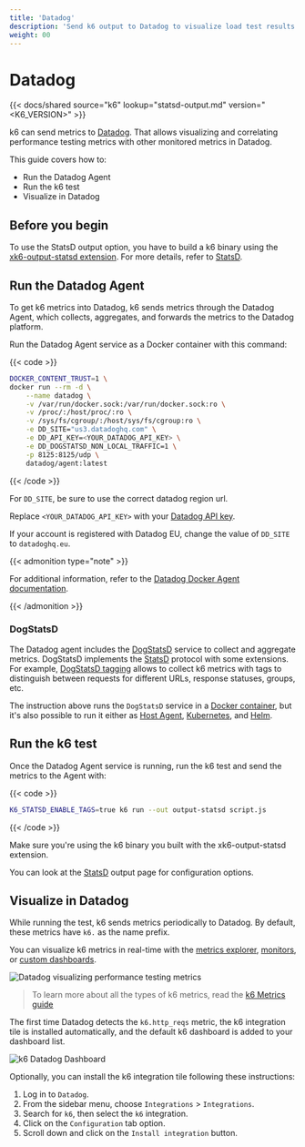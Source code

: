 ```yaml
---
title: 'Datadog'
description: 'Send k6 output to Datadog to visualize load test results and correlate performance testing metrics in Datadog.'
weight: 00
---
```


# Datadog

{{< docs/shared source="k6" lookup="statsd-output.md" version="<K6_VERSION>" >}}

k6 can send metrics to [Datadog](https://www.datadoghq.com/). That allows visualizing and correlating performance testing metrics with other monitored metrics in Datadog.

This guide covers how to:

- Run the Datadog Agent
- Run the k6 test
- Visualize in Datadog

## Before you begin

To use the StatsD output option, you have to build a k6 binary using the [xk6-output-statsd extension](https://github.com/LeonAdato/xk6-output-statsd). For more details, refer to [StatsD](https://grafana.com/docs/k6/<K6_VERSION>/results-output/real-time/statsd).

## Run the Datadog Agent

To get k6 metrics into Datadog, k6 sends metrics through the Datadog Agent, which collects, aggregates, and forwards the metrics to the Datadog platform.

Run the Datadog Agent service as a Docker container with this command:

{{< code >}}

```bash
DOCKER_CONTENT_TRUST=1 \
docker run --rm -d \
    --name datadog \
    -v /var/run/docker.sock:/var/run/docker.sock:ro \
    -v /proc/:/host/proc/:ro \
    -v /sys/fs/cgroup/:/host/sys/fs/cgroup:ro \
    -e DD_SITE="us3.datadoghq.com" \
    -e DD_API_KEY=<YOUR_DATADOG_API_KEY> \
    -e DD_DOGSTATSD_NON_LOCAL_TRAFFIC=1 \
    -p 8125:8125/udp \
    datadog/agent:latest
```

{{< /code >}}

For `DD_SITE`, be sure to use the correct datadog region url.

Replace `<YOUR_DATADOG_API_KEY>` with your [Datadog API key](https://app.datadoghq.com/account/settings#api).

If your account is registered with Datadog EU, change the value of `DD_SITE` to `datadoghq.eu`.

{{< admonition type="note" >}}

For additional information, refer to the <a href="https://docs.datadoghq.com/agent/docker/">Datadog Docker Agent documentation</a>.

{{< /admonition >}}

### DogStatsD

The Datadog agent includes the [DogStatsD](https://docs.datadoghq.com/developers/dogstatsd/) service to collect and aggregate metrics. DogStatsD implements the [StatsD](https://github.com/etsy/statsd) protocol with some extensions. For example, [DogStatsD tagging](https://docs.datadoghq.com/tagging/) allows to collect k6 metrics with tags to distinguish between requests for different URLs, response statuses, groups, etc.

The instruction above runs the `DogStatsD` service in a [Docker container](https://docs.datadoghq.com/developers/dogstatsd/?tab=containeragent#agent), but it's also possible to run it either as [Host Agent](https://docs.datadoghq.com/developers/dogstatsd/?tab=hostagent#agent), [Kubernetes](https://docs.datadoghq.com/developers/dogstatsd/?tab=kubernetes#agent), and [Helm](https://docs.datadoghq.com/developers/dogstatsd/?tab=helm#agent).

## Run the k6 test

Once the Datadog Agent service is running, run the k6 test and send the metrics to the Agent with:

{{< code >}}

```bash
K6_STATSD_ENABLE_TAGS=true k6 run --out output-statsd script.js
```

{{< /code >}}

Make sure you're using the k6 binary you built with the xk6-output-statsd extension.

You can look at the [StatsD](https://grafana.com/docs/k6/<K6_VERSION>/results-output/real-time/statsd) output page for configuration options.

## Visualize in Datadog

While running the test, k6 sends metrics periodically to Datadog. By default, these metrics have `k6.` as the name prefix.

You can visualize k6 metrics in real-time with the [metrics explorer](https://docs.datadoghq.com/metrics/explorer/), [monitors](https://docs.datadoghq.com/monitors/), or [custom dashboards](https://docs.datadoghq.com/graphing/dashboards/).

![Datadog visualizing performance testing metrics](/media/docs/k6-oss/datadog-performance-testing-metrics.png)

<blockquote>

To learn more about all the types of k6 metrics, read the [k6 Metrics guide](https://grafana.com/docs/k6/<K6_VERSION>/using-k6/metrics)

</blockquote>

The first time Datadog detects the `k6.http_reqs` metric, the k6 integration tile is installed automatically, and the default k6 dashboard is added to your dashboard list.

![k6 Datadog Dashboard](/media/docs/k6-oss/datadog-k6-dashboard.png)

Optionally, you can install the k6 integration tile following these instructions:

1. Log in to `Datadog`.
2. From the sidebar menu, choose `Integrations` > `Integrations`.
3. Search for `k6`, then select the `k6` integration.
4. Click on the `Configuration` tab option.
5. Scroll down and click on the `Install integration` button.
